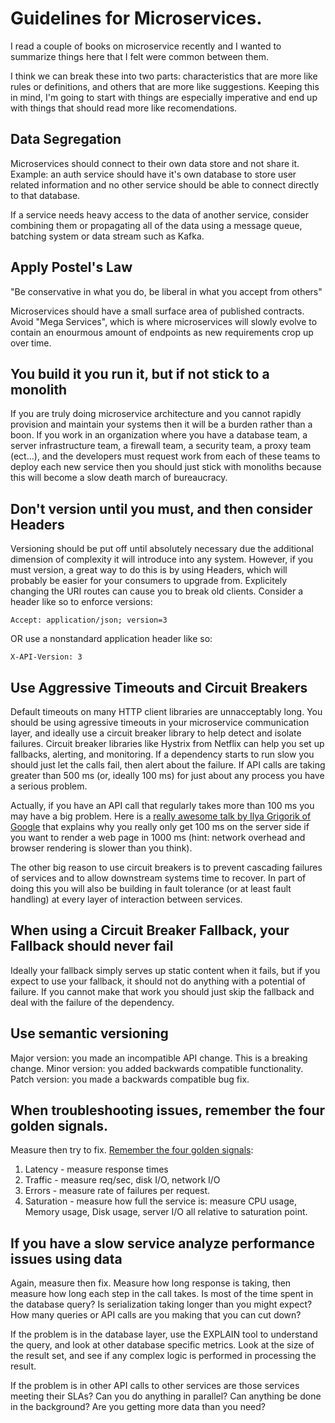 # Guidelines for Microservices.

I read a couple of books on microservice recently and I wanted to summarize things here that I felt were common between them. 

I think we can break these into two parts: characteristics that are more like rules or definitions, and others that are more like suggestions. Keeping this in mind, I'm going to start with things are especially imperative and end up with things that should read more like recomendations.

## Data Segregation

Microservices should connect to their own data store and not share it. Example: an auth service should have it's own database to store user 
related information and no other service should be able to connect directly to that database. 

If a service needs heavy access to the 
data of another service, consider combining them or propagating all of the data using a message queue,
batching system or data stream such as Kafka.

## Apply Postel's Law

"Be conservative in what you do, be liberal in what you accept from others"

Microservices should have a small surface area of published contracts. Avoid "Mega Services", which is where microservices will slowly evolve to contain an enourmous amount of endpoints as new requirements crop up over time. 


## You build it you run it, but if not stick to a monolith

If you are truly doing microservice architecture and you cannot rapidly provision and maintain your systems then it will be a burden rather than a boon. If you work in an organization where you have a database team, a server infrastructure team, a firewall team, a security team, a proxy team (ect...), and the developers must request work from each of these teams to deploy each new service then you should just stick with monoliths because this will become a slow death march of bureaucracy. 


## Don't version until you must, and then consider Headers

Versioning should be put off until absolutely necessary due the additional dimension of complexity it will introduce into any system. However, if you must version, a great way to do this is by using Headers, which will probably be easier for your consumers to upgrade from. Explicitely changing the URI routes can cause you to break old clients. Consider a header like so to enforce versions:

```
Accept: application/json; version=3
```

OR use a nonstandard application header like so:

```
X-API-Version: 3
```

## Use Aggressive Timeouts and Circuit Breakers

Default timeouts on many HTTP client libraries are unnacceptably long. You should be using agressive timeouts in your microservice communication layer, and ideally use a circuit breaker library to help detect and isolate failures. Circuit breaker libraries like Hystrix from Netflix can help you set up fallbacks, alerting, and monitoring. If a dependency starts to run slow you should just let the calls fail, then alert about the failure. If API calls are taking greater than 500 ms (or, ideally 100 ms) for just about any process you have a serious problem. 

Actually, if you have an API call that regularly takes more than 100 ms you may have a big problem. Here is a [really awesome talk by Ilya Grigorik of Google](https://youtu.be/Il4swGfTOSM?t=34m57s) that explains why you really only get 100 ms on the server side if you want to render a web page in 1000 ms (hint: network overhead and browser rendering is slower than you think). 

The other big reason to use circuit breakers is to prevent cascading failures of services and to allow downstream systems time to recover. In part of doing this you will also be building in fault tolerance (or at least fault handling) at every layer of interaction between services. 


## When using a Circuit Breaker Fallback, your Fallback should never fail

Ideally your fallback simply serves up static content when it fails, but if you expect to use your fallback, it should not do anything with a potential of failure. If you cannot make that work you should just skip the fallback and deal with the failure of the dependency. 


## Use semantic versioning

Major version: you made an incompatible API change. This is a breaking change. 
Minor version: you added backwards compatible functionality.
Patch version: you made a backwards compatible bug fix.

## When troubleshooting issues, remember the four golden signals.

Measure then try to fix. [Remember the four golden signals](https://landing.google.com/sre/book/chapters/monitoring-distributed-systems.html#xref_monitoring_golden-signals):

  1. Latency - measure response times
  2. Traffic - measure req/sec, disk I/O, network I/O
  3. Errors - measure rate of failures per request.
  4. Saturation - measure how full the service is: measure CPU usage, Memory usage, Disk usage, server I/O all relative to saturation point.

## If you have a slow service analyze performance issues using data

Again, measure then fix. Measure how long response is taking, then measure how long each step in the call takes. Is most of the time spent in the database query? Is serialization taking longer than you might expect? How many queries or API calls are you making that you can cut down?

If the problem is in the database layer, use the EXPLAIN tool to understand the query, and look at other database specific metrics. Look at the size of the result set, and see if any complex logic is performed in processing the result. 

If the problem is in other API calls to other services are those services meeting their SLAs? Can you do anything in parallel? Can anything be done in the background? Are you getting more data than you need? 



